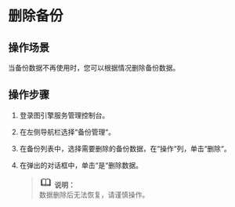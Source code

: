 # 删除备份<a name="ges_01_0020"></a>

## 操作场景<a name="section92613514355"></a>

当备份数据不再使用时，您可以根据情况删除备份数据。

## 操作步骤<a name="section18333121833512"></a>

1.  登录图引擎服务管理控制台。
2.  在左侧导航栏选择“备份管理“。
3.  在备份列表中，选择需要删除的备份数据，在“操作“列，单击“删除“。
4.  在弹出的对话框中，单击“是“删除数据。

    >![](public_sys-resources/icon-note.gif) **说明：**   
    >数据删除后无法恢复，请谨慎操作。  


